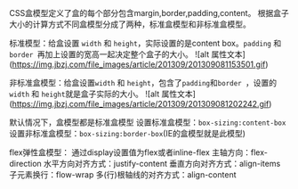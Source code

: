 CSS盒模型定义了盒的每个部分包含margin,border,padding,content。
根据盒子大小的计算方式不同盒模型分成了两种，标准盒模型和非标准盒模型。 

标准模型：给盒设置 `width` 和 `height`，实际设置的是content box。`padding` 和 `border `再加上设置的宽高一起决定整个盒子的大小。
\!\[alt 属性文本](https://img.jbzj.com/file_images/article/201309/201309081153501.gif)

非标准盒模型：给盒设置`width` 和 `height`，包含了`padding`和`border `，设置的 `width` 和 `height`就是盒子实际的大小。
\!\[alt 属性文本](https://img.jbzj.com/file_images/article/201309/201309081202242.gif)

默认情况下，盒模型都是标准盒模型
设置标准盒模型：`box-sizing:content-box`
设置非标准盒模型：`box-sizing:border-box`(IE的盒模型就是此模型)

flex弹性盒模型：
通过display设置值为flex或者inline-flex
主轴方向：flex-direction
水平方向对齐方式：justify-content
垂直方向对齐方式：align-items
子元素换行：flow-wrap
多(行)根轴线的对齐方式：align-content